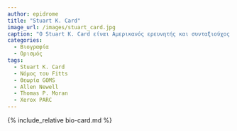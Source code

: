 ```yaml
---
author: epidrome
title: "Stuart K. Card"
image_url: /images/stuart_card.jpg
caption: "O Stuart K. Card είναι Αμερικανός ερευνητής και συνταξιούχος Senior Research Fellow στο Xerox PARC, θεωρείται ένας από τους πρωτοπόρους στην εφαρμογή ανθρώπινων παραγόντων στην αλληλεπίδραση ανθρώπου-υπολογιστή. "
categories:
  - Βιογραφία 
  - Ορισμός 
tags:
  - Stuart K. Card
  - Νόμος του Fitts
  - Θεωρία GOMS
  - Allen Newell
  - Thomas P. Moran
  - Xerox PARC
---
```


{% include_relative bio-card.md %}
